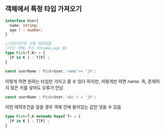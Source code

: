 ## 객체에서 특정 타입 가져오기

```ts
interface User{
  name: string;
  age ? : number;
}

//이런식으로 규현 되어있음
//T는 객체, P는 키(name,age 등)
type Pick<T,K> = {
  [P in K ] : T[P] ;
}

const userName : Pick<User,'name'>= 'jh';
```

이렇게 하면 원하는 타입만 가지고 올 수 있다
하지만, 저렇게만 하면 name. 즉, 존재하지 않은 키를 넣어도 오류가 안남
```ts
const userName : Pick<User,'abc'> = 'jh';
```

이런 제약조건을 걸을 경우 객체 안에 들어있는 값만 넣을 수 있음
```ts
type Pick<T,K extends keyof T> = {
  [P in K ] : T[P] ;
}
```
